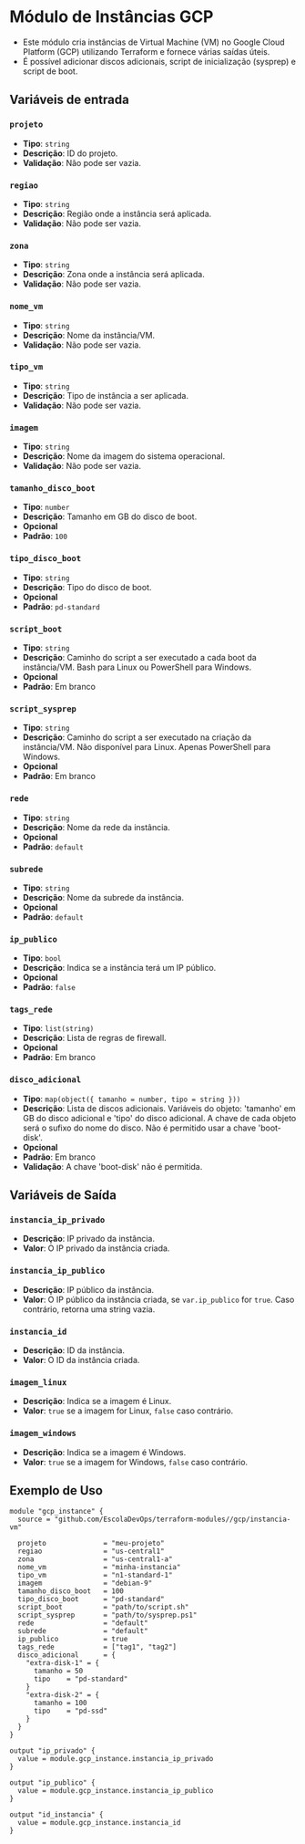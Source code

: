# Módulo de Instâncias GCP

- Este módulo cria instâncias de Virtual Machine (VM) no Google Cloud Platform (GCP) utilizando Terraform e fornece várias saídas úteis.
- É possível adicionar discos adicionais, script de inicialização (sysprep) e script de boot.

## Variáveis de entrada

### `projeto`
- **Tipo**: `string`
- **Descrição**: ID do projeto.
- **Validação**: Não pode ser vazia.

### `regiao`
- **Tipo**: `string`
- **Descrição**: Região onde a instância será aplicada.
- **Validação**: Não pode ser vazia.

### `zona`
- **Tipo**: `string`
- **Descrição**: Zona onde a instância será aplicada.
- **Validação**: Não pode ser vazia.

### `nome_vm`
- **Tipo**: `string`
- **Descrição**: Nome da instância/VM.
- **Validação**: Não pode ser vazia.

### `tipo_vm`
- **Tipo**: `string`
- **Descrição**: Tipo de instância a ser aplicada.
- **Validação**: Não pode ser vazia.

### `imagem`
- **Tipo**: `string`
- **Descrição**: Nome da imagem do sistema operacional.
- **Validação**: Não pode ser vazia.

### `tamanho_disco_boot`
- **Tipo**: `number`
- **Descrição**: Tamanho em GB do disco de boot.
- **Opcional**
- **Padrão**: `100`

### `tipo_disco_boot`
- **Tipo**: `string`
- **Descrição**: Tipo do disco de boot.
- **Opcional**
- **Padrão**: `pd-standard`

### `script_boot`
- **Tipo**: `string`
- **Descrição**: Caminho do script a ser executado a cada boot da instância/VM. Bash para Linux ou PowerShell para Windows.
- **Opcional**
- **Padrão**: Em branco

### `script_sysprep`
- **Tipo**: `string`
- **Descrição**: Caminho do script a ser executado na criação da instância/VM. Não disponível para Linux. Apenas PowerShell para Windows.
- **Opcional**
- **Padrão**: Em branco

### `rede`
- **Tipo**: `string`
- **Descrição**: Nome da rede da instância.
- **Opcional**
- **Padrão**: `default`

### `subrede`
- **Tipo**: `string`
- **Descrição**: Nome da subrede da instância.
- **Opcional**
- **Padrão**: `default`

### `ip_publico`
- **Tipo**: `bool`
- **Descrição**: Indica se a instância terá um IP público.
- **Opcional**
- **Padrão**: `false`

### `tags_rede`
- **Tipo**: `list(string)`
- **Descrição**: Lista de regras de firewall.
- **Opcional**
- **Padrão**: Em branco

### `disco_adicional`
- **Tipo**: `map(object({ tamanho = number, tipo = string }))`
- **Descrição**: Lista de discos adicionais. Variáveis do objeto: 'tamanho' em GB do disco adicional e 'tipo' do disco adicional. A chave de cada objeto será o sufixo do nome do disco. Não é permitido usar a chave 'boot-disk'.
- **Opcional**
- **Padrão**: Em branco
- **Validação**: A chave 'boot-disk' não é permitida.

## Variáveis de Saída

### `instancia_ip_privado`
- **Descrição**: IP privado da instância.
- **Valor**: O IP privado da instância criada.

### `instancia_ip_publico`
- **Descrição**: IP público da instância.
- **Valor**: O IP público da instância criada, se `var.ip_publico` for `true`. Caso contrário, retorna uma string vazia.

### `instancia_id`
- **Descrição**: ID da instância.
- **Valor**: O ID da instância criada.

### `imagem_linux`
- **Descrição**: Indica se a imagem é Linux.
- **Valor**: `true` se a imagem for Linux, `false` caso contrário.

### `imagem_windows`
- **Descrição**: Indica se a imagem é Windows.
- **Valor**: `true` se a imagem for Windows, `false` caso contrário.

## Exemplo de Uso

```hcl
module "gcp_instance" {
  source = "github.com/EscolaDevOps/terraform-modules//gcp/instancia-vm"

  projeto              = "meu-projeto"
  regiao               = "us-central1"
  zona                 = "us-central1-a"
  nome_vm              = "minha-instancia"
  tipo_vm              = "n1-standard-1"
  imagem               = "debian-9"
  tamanho_disco_boot   = 100
  tipo_disco_boot      = "pd-standard"
  script_boot          = "path/to/script.sh"
  script_sysprep       = "path/to/sysprep.ps1"
  rede                 = "default"
  subrede              = "default"
  ip_publico           = true
  tags_rede            = ["tag1", "tag2"]
  disco_adicional      = {
    "extra-disk-1" = {
      tamanho = 50
      tipo    = "pd-standard"
    }
    "extra-disk-2" = {
      tamanho = 100
      tipo    = "pd-ssd"
    }
  }
}

output "ip_privado" {
  value = module.gcp_instance.instancia_ip_privado
}

output "ip_publico" {
  value = module.gcp_instance.instancia_ip_publico
}

output "id_instancia" {
  value = module.gcp_instance.instancia_id
}
```
